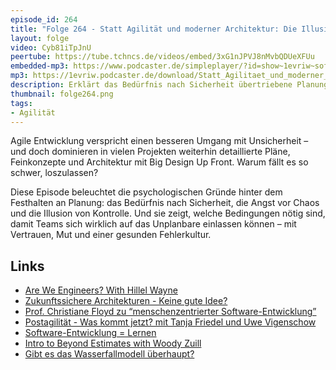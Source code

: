 ```yaml
---
episode_id: 264
title: "Folge 264 - Statt Agilität und moderner Architektur: Die Illusion von Kontrolle"
layout: folge
video: Cyb81iTpJnU
peertube: https://tube.tchncs.de/videos/embed/3xG1nJPVJ8nMvbQDUeXFUu
embedded-mp3: https://www.podcaster.de/simpleplayer/?id=show~1evriw~software-architektur-im-stream~pod-b0426b2837ad2428d6eb193e47&v=1748012237
mp3: https://1evriw.podcaster.de/download/Statt_Agilitaet_und_moderner_Architektur_Die_Illusion_von_Kontrolle.mp3
description: Erklärt das Bedürfnis nach Sicherheit übertriebene Planung und Architektur? 
thumbnail: folge264.png
tags:
- Agilität
---
```


Agile Entwicklung verspricht einen besseren Umgang mit Unsicherheit –
und doch dominieren in vielen Projekten weiterhin detaillierte Pläne,
Feinkonzepte und Architektur mit Big Design Up Front. Warum fällt es
so schwer, loszulassen?

Diese Episode beleuchtet die psychologischen Gründe hinter dem
Festhalten an Planung: das Bedürfnis nach Sicherheit, die Angst vor
Chaos und die Illusion von Kontrolle. Und sie zeigt, welche
Bedingungen nötig sind, damit Teams sich wirklich auf das Unplanbare
einlassen können – mit Vertrauen, Mut und einer gesunden Fehlerkultur.

## Links

- [Are We Engineers? With Hillel Wayne](https://software-architektur.tv/2024/03/27/folge209.html)
- [Zukunftssichere Architekturen - Keine gute Idee?](https://software-architektur.tv/2022/10/28/folge140.html)
- [Prof. Christiane Floyd zu “menschenzentrierter Software-Entwicklung”](https://software-architektur.tv/2021/07/09/folge66.html)
- [Postagilität - Was kommt jetzt? mit Tanja Friedel und Uwe Vigenschow](https://software-architektur.tv/2025/05/16/folge263.html)
- [Software-Entwicklung = Lernen](https://software-architektur.tv/2023/12/08/folge191.html)
- [Intro to Beyond Estimates with Woody Zuill](https://software-architektur.tv/2025/02/24/episode252.html)
- [Gibt es das Wasserfallmodell überhaupt?](https://software-architektur.tv/2022/05/13/folge119.html)
